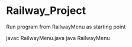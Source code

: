 # Railway_Project

Run program from RailwayMenu as starting point

javac RailwayMenu.java
java RailwayMenu
